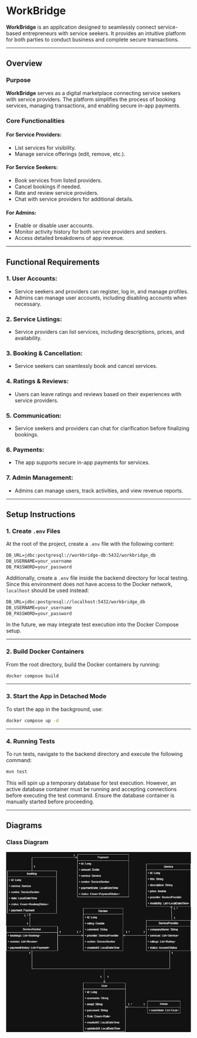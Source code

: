 # **WorkBridge**

**WorkBridge** is an application designed to seamlessly connect service-based entrepreneurs with service seekers. It provides an intuitive platform for both parties to conduct business and complete secure transactions.

---

## **Overview**

### **Purpose**

**WorkBridge** serves as a digital marketplace connecting service seekers with service providers. The platform simplifies the process of booking services, managing transactions, and enabling secure in-app payments.

### **Core Functionalities**

#### **For Service Providers:**
- List services for visibility.
- Manage service offerings (edit, remove, etc.).

#### **For Service Seekers:**
- Book services from listed providers.
- Cancel bookings if needed.
- Rate and review service providers.
- Chat with service providers for additional details.

#### **For Admins:**
- Enable or disable user accounts.
- Monitor activity history for both service providers and seekers.
- Access detailed breakdowns of app revenue.

---

## **Functional Requirements**

### **1. User Accounts:**
- Service seekers and providers can register, log in, and manage profiles.
- Admins can manage user accounts, including disabling accounts when necessary.

### **2. Service Listings:**
- Service providers can list services, including descriptions, prices, and availability.

### **3. Booking & Cancellation:**
- Service seekers can seamlessly book and cancel services.

### **4. Ratings & Reviews:**
- Users can leave ratings and reviews based on their experiences with service providers.

### **5. Communication:**
- Service seekers and providers can chat for clarification before finalizing bookings.

### **6. Payments:**
- The app supports secure in-app payments for services.

### **7. Admin Management:**
- Admins can manage users, track activities, and view revenue reports.

---

## **Setup Instructions**

### **1. Create `.env` Files**

At the root of the project, create a `.env` file with the following content:

```env
DB_URL=jdbc:postgresql://workbridge-db:5432/workbridge_db
DB_USERNAME=your_username
DB_PASSWORD=your_password
```

Additionally, create a `.env` file inside the backend directory for local testing. Since this environment does not have access to the Docker network, `localhost` should be used instead:

```env
DB_URL=jdbc:postgresql://localhost:5432/workbridge_db
DB_USERNAME=your_username
DB_PASSWORD=your_password
```

In the future, we may integrate test execution into the Docker Compose setup.

---

### **2. Build Docker Containers**

From the root directory, build the Docker containers by running:

```bash
docker compose build
```

---

### **3. Start the App in Detached Mode**

To start the app in the background, use:

```bash
docker compose up -d
```

---

### **4. Running Tests**

To run tests, navigate to the backend directory and execute the following command:

```bash
mvn test
```

This will spin up a temporary database for test execution. However, an active database container must be running and accepting connections before executing the test command. Ensure the database container is manually started before proceeding.

---

## **Diagrams**

### **Class Diagram**

![Class Diagram](diagrams/workbridge.jpg)
